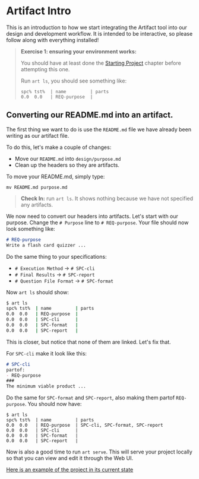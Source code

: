 # Artifact Intro

This is an introduction to how we start integrating the Artifact tool into our
design and development workflow. It is intended to be interactive, so please
follow along with everything installed!

> **Exercise 1: ensuring your environment works:**
>
> You should have at least done the [Starting Project](./StartingProject.html)
> chapter before attempting this one.
>
> Run `art ls`, you should see something like:
>
> ```
> spc% tst%  | name         | parts
> 0.0  0.0   | REQ-purpose  |
> ```

## Converting our README.md into an artifact.

The first thing we want to do is use the `README.md` file we have already been writing
as our artifact file.

To do this, let's make a couple of changes:
- Move our `README.md` into `design/purpose.md`
- Clean up the headers so they are artifacts.

To move your README.md, simply type:
```
mv README.md purpose.md
```

> **Check In:** run `art ls`. It shows nothing because we have not specified
> any artifacts.

We now need to convert our headers into artifacts. Let's start with our purpose.
Change the `# Purpose` line to `# REQ-purpose`. Your file should now look something like:

```markdown
# REQ-purpose
Write a flash card quizzer ...

```

Do the same thing to your specifications:
- `# Execution Method` -> `# SPC-cli`
- `# Final Results` -> `# SPC-report`
- `# Question File Format` -> `# SPC-format`

Now `art ls` should show:
```bash
$ art ls
spc% tst%  | name         | parts
0.0  0.0   | REQ-purpose  |
0.0  0.0   | SPC-cli      |
0.0  0.0   | SPC-format   |
0.0  0.0   | SPC-report   |
```

This is closer, but notice that none of them are linked. Let's fix that.

For `SPC-cli` make it look like this:

```markdown
# SPC-cli
partof:
- REQ-purpose
###
The minimum viable product ...
```

Do the same for `SPC-format` and `SPC-report`, also making them partof
`REQ-purpose`. You should now have:
```
$ art ls
spc% tst%  | name         | parts
0.0  0.0   | REQ-purpose  | SPC-cli, SPC-format, SPC-report
0.0  0.0   | SPC-cli      |
0.0  0.0   | SPC-format   |
0.0  0.0   | SPC-report   |

```

Now is also a good time to run `art serve`. This will serve your project
locally so that you can view and edit it through the Web UI.

[Here is an example of the project in its current state](examples/part1/index.html)


